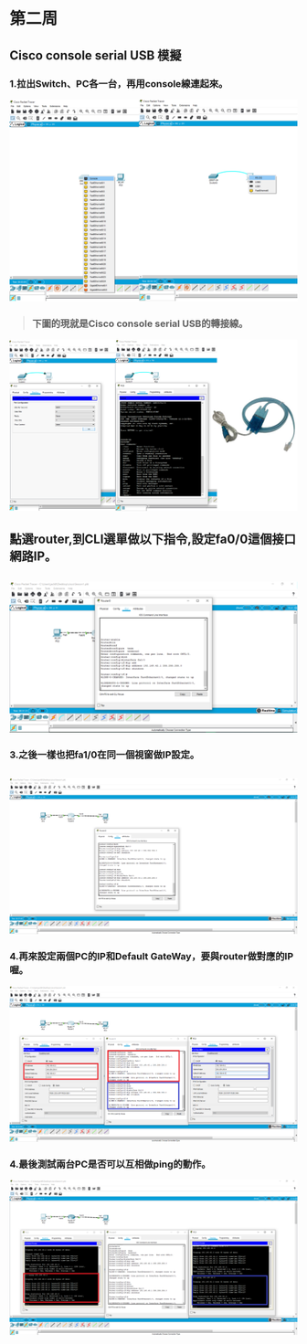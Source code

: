 # 第二周
## Cisco console serial USB 模擬
### 1.拉出Switch、PC各一台，再用console線連起來。
![image](https://github.com/LarrySu508/cisco-note/blob/master/week2/p1.png)
> ### 下圖的現就是Cisco console serial USB的轉接線。
![image](https://github.com/LarrySu508/cisco-note/blob/master/week2/p2.png)
## 點選router,到CLI選單做以下指令,設定fa0/0這個接口網路IP。
```

```
![image](https://github.com/LarrySu508/cisco-note/blob/master/week1/p5.png)
### 3.之後一樣也把fa1/0在同一個視窗做IP設定。
```

```
![image](https://github.com/LarrySu508/cisco-note/blob/master/week1/p6.png)
### 4.再來設定兩個PC的IP和Default GateWay，要與router做對應的IP喔。
![image](https://github.com/LarrySu508/cisco-note/blob/master/week1/p7.png)
### 4.最後測試兩台PC是否可以互相做ping的動作。
![image](https://github.com/LarrySu508/cisco-note/blob/master/week1/p8.png)
